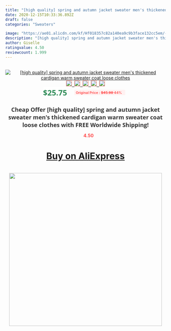 ```yaml
---
title: "[high quality] spring and autumn jacket sweater men's thickened cardigan warm sweater coat loose clothes"
date: 2020-12-15T10:33:36.892Z
draft: false
categories: "Sweaters"

image: "https://ae01.alicdn.com/kf/Hf018357c82a140ea9c9b3face132cc5em/-high-quality-spring-and-autumn-jacket-sweater-men-s-thickened-cardigan-warm-sweater-coat-loose.jpg"
description: "[high quality] spring and autumn jacket sweater men's thickened cardigan warm sweater coat loose clothes"
author: Giselle
ratingvalue: 4.50
reviewcount: 1.999
---
```

<br>
<div style="text-align: center;">
<a href="https://s.click.aliexpress.com/e/_9vh98p" target="_blank" rel="nofollow noopener noreferrer"><img alt="[high quality] spring and autumn jacket sweater men's thickened cardigan warm sweater coat loose clothes" class="magnifier-image" src="https://ae01.alicdn.com/kf/Hf018357c82a140ea9c9b3face132cc5em/-high-quality-spring-and-autumn-jacket-sweater-men-s-thickened-cardigan-warm-sweater-coat-loose.jpg_640x640.jpg">
<br>
<img style="border:1px solid salmon" src="https://ae01.alicdn.com/kf/Hf018357c82a140ea9c9b3face132cc5em/-high-quality-spring-and-autumn-jacket-sweater-men-s-thickened-cardigan-warm-sweater-coat-loose.jpg_120x120.jpg">&nbsp;&nbsp;<img style="border:1px solid salmon" src="https://ae01.alicdn.com/kf/Hfce5faa94c774ea193e35a451e7af406N/-high-quality-spring-and-autumn-jacket-sweater-men-s-thickened-cardigan-warm-sweater-coat-loose.jpg_120x120.jpg">&nbsp;&nbsp;<img style="border:1px solid salmon" src="https://ae01.alicdn.com/kf/Hb9662b442bbb4c51a015097d813954594/-high-quality-spring-and-autumn-jacket-sweater-men-s-thickened-cardigan-warm-sweater-coat-loose.jpg_120x120.jpg">&nbsp;&nbsp;<img style="border:1px solid salmon" src="https://ae01.alicdn.com/kf/H3d292e31060e4c12bc28c1ce77d9c13eR/-high-quality-spring-and-autumn-jacket-sweater-men-s-thickened-cardigan-warm-sweater-coat-loose.jpg_120x120.jpg">&nbsp;&nbsp;<img style="border:1px solid salmon" src="https://ae01.alicdn.com/kf/Ha0be60f4712e4522b344f4e7e135308ca/-high-quality-spring-and-autumn-jacket-sweater-men-s-thickened-cardigan-warm-sweater-coat-loose.jpg_120x120.jpg"></a></div><br0>
<div style="text-align: center;"><span style="background-color: white; border: 0px; box-sizing: border-box; color: seagreen; display: inline-block; font-family: &quot;open sans&quot; , &quot;arial&quot; , &quot;helvetica&quot; , sans-serif , &quot;heiti&quot;; font-size: 24px; font-stretch: inherit; font-weight: 700; line-height: inherit; margin: 0px 10px 0px 0px; padding: 0px; vertical-align: middle;">$25.75 </span>
<span style="background: rgb(255 , 241 , 241); border-radius: 3px; border: 0px; box-sizing: border-box; color: #ff4747; display: inline-block; font-family: inherit; font-size: 12px; font-stretch: inherit; font-style: inherit; font-variant: inherit; font-weight: 600; line-height: inherit; margin: 0px; padding: 2px 5px; transform: scale(0.9); vertical-align: middle;">Original Price : <b style="text-decoration: line-through;">$45.98 </b> 44%&nbsp;&nbsp;</span></div>
<h1 style="color: #333333; display: inline-block; font-family: &quot;open sans&quot; , &quot;arial&quot; , &quot;helvetica&quot; , sans-serif , &quot;heiti&quot;; font-size: 18px; font-stretch: inherit; font-weight: 700; text-align: center;">Cheap Offer [high quality] spring and autumn jacket sweater men's thickened cardigan warm sweater coat loose clothes with FREE Worldwide Shipping!</h1>
<div style="color: #ff4747; text-align: center;">
<img src="https://4.bp.blogspot.com/-M0ZcTcb-5uY/XleCXlxnR4I/AAAAAAAAAEc/OrjgMkXV1oMQFaCRZj5HQwOCBcu3w1FegCPcBGAYYCw/s1600/star.png" style="height: 15px;">&nbsp;<b>4.50</b></div>
<div class="button_cont" align="center"><a class="buynow_a" href="https://s.click.aliexpress.com/e/_9vh98p" target="_blank" rel="nofollow noopener noreferrer"><H1>Buy on AliExpress</H1></a></div><br>
<div class="separator" style="clear: both; text-align: center;">
<img src="https://lh3.googleusercontent.com/-pTy5HemUv9M/XlePHvY0dAI/AAAAAAAAAE4/0nX5iRUoIWY8eMW9Dpxeirr157OZliDIgCLcBGAsYHQ/s1600/badge.gif" width="480">
</div>

